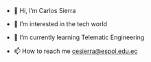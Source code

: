 - 👋 Hi, I’m Carlos Sierra
- 👀 I’m interested in the tech world
- 🌱 I’m currently learning Telematic Engineering

- 📫 How to reach me cesierra@espol.edu.ec


